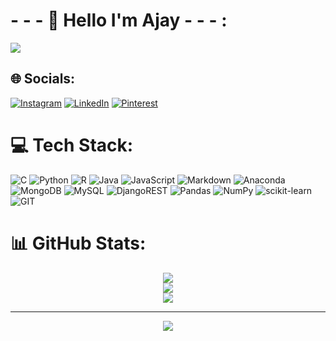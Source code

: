 # - - - 💫 Hello I'm  Ajay - - - :


<img src = "https://user-images.githubusercontent.com/74038190/213910845-af37a709-8995-40d6-be59-724526e3c3d7.gif"  />

## 🌐 Socials:

[![Instagram](https://img.shields.io/badge/Instagram-%23E4405F.svg?logo=Instagram&logoColor=white)](https://instagram.com/_alexander_.00) [![LinkedIn](https://img.shields.io/badge/LinkedIn-%230077B5.svg?logo=linkedin&logoColor=white)](https://linkedin.com/in/https://www.linkedin.com/in/ajay-singh-470194234/) [![Pinterest](https://img.shields.io/badge/Pinterest-%23E60023.svg?logo=Pinterest&logoColor=white)](https://pinterest.com/https://in.pinterest.com/ajaysingh472700/) 

# 💻 Tech Stack:
![C](https://img.shields.io/badge/c-%2300599C.svg?style=plastic&logo=c&logoColor=white) ![Python](https://img.shields.io/badge/python-3670A0?style=plastic&logo=python&logoColor=ffdd54) ![R](https://img.shields.io/badge/r-%23276DC3.svg?style=plastic&logo=r&logoColor=white) ![Java](https://img.shields.io/badge/java-%23ED8B00.svg?style=plastic&logo=openjdk&logoColor=white) ![JavaScript](https://img.shields.io/badge/javascript-%23323330.svg?style=plastic&logo=javascript&logoColor=%23F7DF1E) ![Markdown](https://img.shields.io/badge/markdown-%23000000.svg?style=plastic&logo=markdown&logoColor=white) ![Anaconda](https://img.shields.io/badge/Anaconda-%2344A833.svg?style=plastic&logo=anaconda&logoColor=white) ![MongoDB](https://img.shields.io/badge/MongoDB-%234ea94b.svg?style=plastic&logo=mongodb&logoColor=white) ![MySQL](https://img.shields.io/badge/mysql-%2300000f.svg?style=plastic&logo=mysql&logoColor=white) ![DjangoREST](https://img.shields.io/badge/DJANGO-REST-ff1709?style=plastic&logo=django&logoColor=white&color=ff1709&labelColor=gray) ![Pandas](https://img.shields.io/badge/pandas-%23150458.svg?style=plastic&logo=pandas&logoColor=white) ![NumPy](https://img.shields.io/badge/numpy-%23013243.svg?style=plastic&logo=numpy&logoColor=white) ![scikit-learn](https://img.shields.io/badge/scikit--learn-%23F7931E.svg?style=plastic&logo=scikit-learn&logoColor=white) ![GIT](https://img.shields.io/badge/Git-fc6d26?style=plastic&logo=git&logoColor=white)
# 📊 GitHub Stats:
<div align = "center">
  
![](https://github-readme-stats.vercel.app/api?username=aalexander47&theme=dark&hide_border=false&include_all_commits=true&count_private=false)<br/>
![](https://github-readme-streak-stats.herokuapp.com/?user=aalexander47&theme=dark&hide_border=false)<br/>
![](https://github-readme-stats.vercel.app/api/top-langs/?username=aalexander47&theme=dark&hide_border=false&include_all_commits=true&count_private=false&layout=compact)


---
[![](https://visitcount.itsvg.in/api?id=aalexander47&icon=0&color=8)](https://visitcount.itsvg.in)

<!-- Proudly created with GPRM ( https://gprm.itsvg.in ) -->
